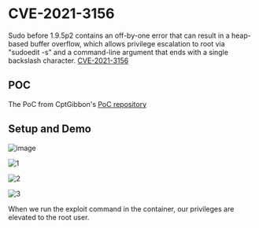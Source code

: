 # CVE-2021-3156
Sudo before 1.9.5p2 contains an off-by-one error that can result in a heap-based buffer overflow, which allows privilege escalation to root via "sudoedit -s" and a command-line argument that ends with a single backslash character. [CVE-2021-3156](https://www.cve.org/CVERecord?id=CVE-2021-3156)

## POC
The PoC from CptGibbon's [PoC repository](https://github.com/CptGibbon/CVE-2021-3156)

## Setup and Demo
![image](https://github.com/turkbera/Ceng489-Kuberenetes-Attack-Scenarios/assets/54873326/19c4b766-7eb5-4d1b-9fb7-e40ce31fd4fb)

![1](https://github.com/turkbera/Ceng489-Kuberenetes-Attack-Scenarios/assets/54873326/2aa4a9c5-da2f-48d0-bf28-bd0ef941286d)

![2](https://github.com/turkbera/Ceng489-Kuberenetes-Attack-Scenarios/assets/54873326/4817dae9-9acb-4473-b693-55026caf5756)


![3](https://github.com/turkbera/Ceng489-Kuberenetes-Attack-Scenarios/assets/54873326/a34706c2-e374-4f83-ab6f-7edeaf4d99b7)

When we run the exploit command in the container, our privileges are elevated to the root user.
